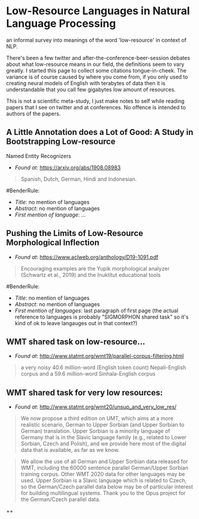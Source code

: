 # Low-Resource Languages in Natural Language Processing
an informal survey into meanings of the word 'low-resource' in context of NLP.

There's been a few twitter and after-the-conference-beer-session debates about
what low-resource means in our field, the definitions seem to vary greatly. I
started this page to collect some citations tongue-in-cheek. The variance is of
course caused by where you come from, if you only used to creating neural models
of English with terabytes of data then it is understandable that you call few
gigabytes low amount of resources.

This is not a scientific meta-study, I just make notes to self while reading
papers that I see on twitter and at conferences. No offence is intended to
authors of the papers.

## A Little Annotation does a Lot of Good: A Study in Bootstrapping Low-resource
   Named Entity Recognizers

* *Found at:* https://arxiv.org/abs/1908.08983

> Spanish, Dutch, German, Hindi and Indonesian.

\#BenderRule:

* *Title*: no mention of languages
* *Abstract*: no mention of languages
* *First mention of language*: ...

## Pushing the Limits of Low-Resource Morphological Inflection

* *Found at*: https://www.aclweb.org/anthology/D19-1091.pdf

> Encouraging examples are the Yupik morphological analyzer (Schwartz et al.,
> 2019) and the Inuktitut educational tools

\#BenderRule:

* *Title*: no mention of languages
* *Abstract*: no mention of languages
* *First mention of languages*: last paragraph of first page (the actual
  reference to languages is probably "SIGMORPHON shared task" so it's kind of ok
  to leave langauges out in that context?)

## WMT shared task on low-resource...

* *Found at*: http://www.statmt.org/wmt19/parallel-corpus-filtering.html

> a very noisy 40.6 million-word (English token count) Nepali-English corpus and
> a 59.6 million-word Sinhala-English corpus

## WMT shared task for very low resources:

* *Found at*: http://www.statmt.org/wmt20/unsup_and_very_low_res/

> We now propose a third edition on UMT, which aims at a more realistic
> scenario, German to Upper Sorbian (and Upper Sorbian to German) translation.
> Upper Sorbian is a minority language of Germany that is in the Slavic language
> family (e.g., related to Lower Sorbian, Czech and Polish), and we provide here
> most of the digital data that is available, as far as we know.

> We allow the use of all German and Upper Sorbian data released for WMT,
> including the 60000 sentence parallel German/Upper Sorbian training corpus.
> Other WMT 2020 data for other languages may be used. Upper Sorbian is a Slavic
> language which is related to Czech, so the German/Czech parallel data below
> may be of particular interest for building multilingual systems. Thank you to
> the Opus project for the German/Czech parallel data.

++
